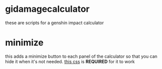 # gidamagecalculator
these are scripts for a genshin impact calculator

# minimize
this adds a minimize button to each panel of the calculator so that you can hide it when it's not needed. [this css](https://github.com/Level004/inject-js-css/blob/main/CSS/gidmgcalculator/gidmgcalculator.css) is <b>REQUIRED</b> for it to work


